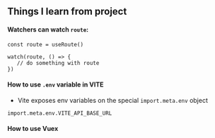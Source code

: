 ## Things I learn from project

#### Watchers can watch `route`:

```
const route = useRoute()

watch(route, () => {
   // do something with route
})
```

#### How to use `.env` variable in VITE
- Vite exposes env variables on the special `import.meta.env` object

```
import.meta.env.VITE_API_BASE_URL
```

#### How to use Vuex


